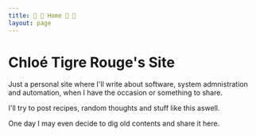 ```yaml
---
title: 🐯 🐯 Home 🐯 🐯
layout: page
---
```

# Chloé Tigre Rouge's Site
Just a personal site where I'll write about software, system admnistration and automation, when I have the occasion or something to share.

I'll try to post recipes, random thoughts and stuff like this aswell.

One day I may even decide to dig old contents and share it here.
